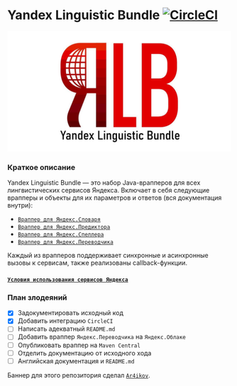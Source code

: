 # Yandex Linguistic Bundle [![CircleCI](https://circleci.com/gh/amayakasa/YandexLinguisticBundle.svg?style=svg)](https://circleci.com/gh/amayakasa/YandexLinguisticBundle)

![Yandex Linguistic Bundle Banner](images/banner.png)

### Краткое описание
Yandex Linguistic Bundle — это набор Java-врапперов для всех лингвистических сервисов Яндекса.
Включает в себя следующие врапперы и объекты для их параметров и ответов (вся документация внутри):

- [`Враппер для Яндекс.Словаря`](src/main/java/ru/amayakasa/linguistic/YandexDictionary.java)
- [`Враппер для Яндекс.Предиктора`](src/main/java/ru/amayakasa/linguistic/YandexPredictor.java)
- [`Враппер для Яндекс.Спеллера`](src/main/java/ru/amayakasa/linguistic/YandexSpeller.java)
- [`Враппер для Яндекс.Переводчика`](src/main/java/ru/amayakasa/linguistic/YandexTranslator.java)

Каждый из врапперов поддерживает синхронные и асинхронные вызовы к сервисам, также реализованы callback-функции.

#### [`Условия использования сервисов Яндекса`](https://yandex.ru/legal/)

### План злодеяний
- [x] Задокументировать исходный код
- [x] Добавить интеграцию `CircleCI`
- [ ] Написать адекватный `README.md`
- [ ] Добавить враппер `Яндекс.Переводчика` на `Яндекс.Облаке` 
- [ ] Опубликовать враппер на `Maven Central`
- [ ] Отделить документацию от исходного хода
- [ ] Английская документация и `README.md`

Баннер для этого репозитория сделал [`Ar4ikov`](https://github.com/ar4ikov).

